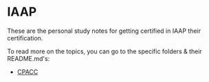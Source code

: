 # IAAP

These are the personal study notes for getting certified in IAAP their certification.

To read more on the topics, you can go to the specific folders & their README.md's:
- [CPACC](/cpacc/README.md)
